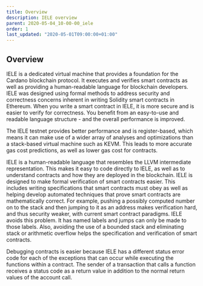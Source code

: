 ```yaml
---
title: Overview
description: IELE overview
parent: 2020-05-04_10-00-00_iele
order: 1
last_updated: "2020-05-01T09:00:00+01:00"
---
```

## Overview

IELE is a dedicated virtual machine that provides a foundation for the Cardano blockchain protocol. It executes and verifies smart contracts as well as providing a human-readable language for blockchain developers. IELE was designed using formal methods to address security and correctness concerns inherent in writing Solidity smart contracts in Ethereum. When you write a smart contract in IELE, it is more secure and is easier to verify for correctness. You benefit from an easy-to-use and readable language structure - and the overall performance is improved. 

The IELE testnet provides better performance and is register-based, which means it can make use of a wider array of analyses and optimizations than a stack-based virtual machine such as KEVM. This leads to more accurate gas cost predictions, as well as lower gas cost for contracts.

IELE is a human-readable language that resembles the LLVM intermediate representation. This makes it easy to code directly to IELE, as well as to understand contracts and how they are deployed in the blockchain. IELE is designed to make formal verification of smart contracts easier. This includes writing specifications that smart contracts must obey as well as helping develop automated techniques that prove smart contracts are mathematically correct. For example, pushing a possibly computed number on to the stack and then jumping to it as an address makes verification hard, and thus security weaker, with current smart contract paradigms. IELE avoids this problem. It has named labels and jumps can only be made to those labels. Also, avoiding the use of a bounded stack and eliminating stack or arithmetic overflow helps the specification and verification of smart contracts.

Debugging contracts is easier because IELE has a different status error code for each of the exceptions that can occur while executing the functions within a contract. The sender of a transaction that calls a function receives a status code as a return value in addition to the normal return values of the account call.
